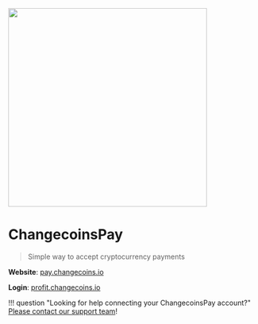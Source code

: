 <img src="https://static.openfintech.io/payment_providers/changcoinspay/logo.png?w=400" width="400px" >

# ChangecoinsPay

> Simple way to accept cryptocurrency payments

**Website**: [pay.changecoins.io](https://pay.changecoins.io/en)

**Login**: [profit.changecoins.io](https://profit.changecoins.io/site/login)

!!! question "Looking for help connecting your ChangecoinsPay account?"
    <!--email_off-->[Please contact our support team](mailto:{{custom.support_email}})<!--/email_off-->!